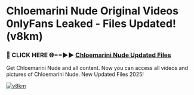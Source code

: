 # Chloemarini Nude Original Videos 0nlyFans Leaked - Files Updated! (v8km)

<h3>🔴 CLICK HERE 🌐==►► <a href="https://tinyurl.com/yrmya6cz" rel="nofollow">Chloemarini Nude Updated Files</a></h3>

Get Chloemarini Nude and all content. Now you can access all videos and pictures of Chloemarini Nude. New Updated Files 2025!

[![v8km](https://i.imgur.com/FMdXYCs.gif)](https://tinyurl.com/yrmya6cz)
